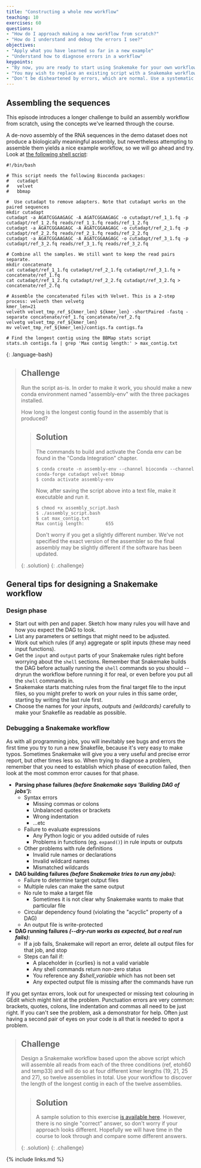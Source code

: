 ```yaml
---
title: "Constructing a whole new workflow"
teaching: 10
exercises: 60
questions:
- "How do I approach making a new workflow from scratch?"
- "How do I understand and debug the errors I see?"
objectives:
- "Apply what you have learned so far in a new example"
- "Understand how to diagnose errors in a workflow"
keypoints:
- "By now, you are ready to start using Snakemake for your own workflow tasks"
- "You may wish to replace an existing script with a Snakemake workflow"
- "Don't be disheartened by errors, which are normal. Use a systematic approach to diagnose the problem"
---
```


## Assembling the sequences

This episode introduces a longer challenge to build an assembly workflow from scratch, using the concepts we've
learned through the course.

A de-novo assembly of the RNA sequences in the demo dataset does not produce a biologically meaningful assembly,
but nevertheless attempting to assemble them yields a nice example workflow, so we will go ahead and try.
Look at [the following shell script](../code/assembly_script.bash):

~~~
#!/bin/bash

# This script needs the following Bioconda packages:
#   cutadapt
#   velvet
#   bbmap

#  Use cutadapt to remove adapters. Note that cutadapt works on the paired sequences
mkdir cutadapt
cutadapt -a AGATCGGAAGAGC -A AGATCGGAAGAGC -o cutadapt/ref_1_1.fq -p cutadapt/ref_1_2.fq reads/ref_1_1.fq reads/ref_1_2.fq
cutadapt -a AGATCGGAAGAGC -A AGATCGGAAGAGC -o cutadapt/ref_2_1.fq -p cutadapt/ref_2_2.fq reads/ref_2_1.fq reads/ref_2_2.fq
cutadapt -a AGATCGGAAGAGC -A AGATCGGAAGAGC -o cutadapt/ref_3_1.fq -p cutadapt/ref_3_2.fq reads/ref_3_1.fq reads/ref_3_2.fq

# Combine all the samples. We still want to keep the read pairs separate.
mkdir concatenate
cat cutadapt/ref_1_1.fq cutadapt/ref_2_1.fq cutadapt/ref_3_1.fq > concatenate/ref_1.fq
cat cutadapt/ref_1_2.fq cutadapt/ref_2_2.fq cutadapt/ref_3_2.fq > concatenate/ref_2.fq

# Assemble the concatenated files with Velvet. This is a 2-step process: velveth then velvetg
kmer_len=21
velveth velvet_tmp_ref_${kmer_len} ${kmer_len} -shortPaired -fastq -separate concatenate/ref_1.fq concatenate/ref_2.fq
velvetg velvet_tmp_ref_${kmer_len}
mv velvet_tmp_ref_${kmer_len}/contigs.fa contigs.fa

# Find the longest contig using the BBMap stats script
stats.sh contigs.fa | grep 'Max contig length:' > max_contig.txt
~~~
{: .language-bash}

> ## Challenge
>
> Run the script as-is. In order to make it work, you should make a new conda environment named "assembly-env" with
> the three packages installed.
>
> How long is the longest contig found in the assembly that is produced?
>
> > ## Solution
> >
> > The commands to build and activate the Conda env can be found in the "Conda Integration" chapter.
> >
> > ~~~
> > $ conda create -n assembly-env --channel bioconda --channel conda-forge cutadapt velvet bbmap
> > $ conda activate assembly-env
> > ~~~
> >
> > Now, after saving the script above into a text file, make it executable and run it.
> >
> > ~~~
> > $ chmod +x assembly_script.bash
> > $ ./assembly_script.bash
> > $ cat max_contig.txt 
> > Max contig length:        655
> > ~~~
> >
> > Don't worry if you get a slightly different number. We've not specified the exact version of the assembler so the
> > final assembly may be slightly different if the software has been updated.
> >
> {: .solution}
{: .challenge}

## General tips for designing a Snakemake workflow

### Design phase

* Start out with pen and paper. Sketch how many rules you will have and how you expect the DAG to look.
* List any parameters or settings that might need to be adjusted.
* Work out which rules (if any) aggregate or split inputs (these may need input functions).
* Get the `input` and `output` parts of your Snakemake rules right before worrying about the `shell` sections.
  Remember that Snakemake builds the DAG before actually running the `shell` commands so you should
  --dryrun the workflow before running it for real, or even before you put all the `shell` commands in.
* Snakemake starts matching rules from the final target file to the input files, so you might prefer to work
  on your rules in this same order, starting by writing the last rule first.
* Choose the names for your *input*s, *output*s and *{wildcards}* carefully to make your Snakefile as readable
  as possible.

### Debugging a Snakemake workflow

As with all programming jobs, you will inevitably see bugs and errors the first time you try to run a new Snakefile,
because it's very easy to make typos. Sometimes Snakemake will give you a very useful and precise error report, but
other times less so. When trying to diagnose a problem, remember that you need to establish
which phase of execution failed, then look at the most common error causes for that phase.

* **Parsing phase failures *(before Snakemake says 'Building DAG of jobs')*:**
  * Syntax errors
    * Missing commas or colons
    * Unbalanced quotes or brackets
    * Wrong indentation
    * ...etc
  * Failure to evaluate expressions
    * Any Python logic or you added outside of rules
    * Problems in functions (eg. `expand()`) in rule inputs or outputs
  * Other problems with rule definitions
    * Invalid rule names or declarations
    * Invalid wildcard names
    * Mismatched wildcards
* **DAG building failures *(before Snakemake tries to run any jobs)*:**
    * Failure to determine target output files
    * Multiple rules can make the same output
    * No rule to make a target file
        * Sometimes it is not clear why Snakemake wants to make that particular file
    * Circular dependency found (violating the "acyclic" property of a DAG)
    * An output file is write-protected
* **DAG running failures *(--dry-run works as expected, but a real run fails)*:**
    * If a job fails, Snakemake will report an error, delete all output files for that job, and stop
    * Steps can fail if:
        * A placeholder in {curlies} is not a valid variable
        * Any shell commands return non-zero status
        * You reference any *$shell_variable* which has not been set
        * Any expected output file is missing after the commands have run

If you get syntax errors, look out for unexpected or missing text colouring in GEdit which might hint at the problem.
Punctuation errors are very common: brackets, quotes, colons, line indentation and commas all need to be just right.
If you can't see the problem, ask a demonstrator for help. Often just having a second pair of eyes on your code is
all that is needed to spot a problem.

> ## Challenge
>
> Design a Snakemake workflow based upon the above script which will assemble all reads from each of the three
> conditions (ref, etoh60 and temp33) and will do so at four different kmer lengths (19, 21, 25 and 27), so twelve
> assemblies in total. Use your workflow to discover the length of the longest contig in each of the twelve assemblies.
>
> > ## Solution
> >
> > A sample solution to this exercise [is available here](../code/assembly_with_conda.Snakefile). However, there is
> > no single "correct" answer, so don't worry if your approach looks different. Hopefully we will have time in the
> > course to look through and compare some different answers.
> >
> {: .solution}
{: .challenge}


{% include links.md %}

